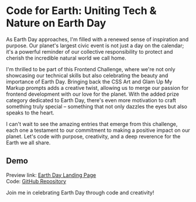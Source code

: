 # Code for Earth: Uniting Tech & Nature on Earth Day

As Earth Day approaches, I'm filled with a renewed sense of inspiration and purpose. Our planet's largest civic event is not just a day on the calendar; it's a powerful reminder of our collective responsibility to protect and cherish the incredible natural world we call home. 

I'm thrilled to be part of this Frontend Challenge, where we're not only showcasing our technical skills but also celebrating the beauty and importance of Earth Day. Bringing back the CSS Art and Glam Up My Markup prompts adds a creative twist, allowing us to merge our passion for frontend development with our love for the planet. With the added prize category dedicated to Earth Day, there's even more motivation to craft something truly special – something that not only dazzles the eyes but also speaks to the heart.

I can't wait to see the amazing entries that emerge from this challenge, each one a testament to our commitment to making a positive impact on our planet. Let's code with purpose, creativity, and a deep reverence for the Earth we all share.

## Demo

Preview link: [Earth Day Landing Page](https://chic-kataifi-30bf4c.netlify.app/)  
Code: [GitHub Repository](https://github.com/KarthiKey-Dev/Earth-day-landing-page)

Join me in celebrating Earth Day through code and creativity!

